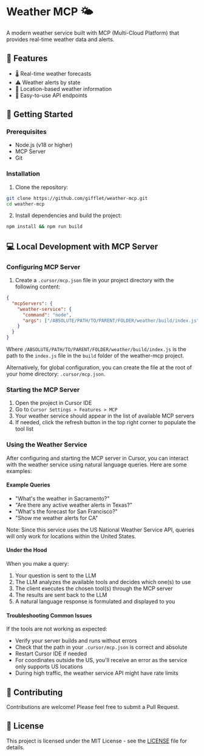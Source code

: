 # Weather MCP 🌤️

A modern weather service built with MCP (Multi-Cloud Platform) that provides real-time weather data and alerts.

## 🌟 Features

- 🌡️ Real-time weather forecasts
- ⚠️ Weather alerts by state
- 📍 Location-based weather information
- 🔄 Easy-to-use API endpoints

## 🚀 Getting Started

### Prerequisites

- Node.js (v18 or higher)
- MCP Server
- Git

### Installation

1. Clone the repository:
```bash
git clone https://github.com/gifflet/weather-mcp.git
cd weather-mcp
```

2. Install dependencies and build the project:
```bash
npm install && npm run build
```

## 💻 Local Development with MCP Server

### Configuring MCP Server

1. Create a `.cursor/mcp.json` file in your project directory with the following content:

```json
{
  "mcpServers": {
    "weather-service": {
      "command": "node",
      "args": ["/ABSOLUTE/PATH/TO/PARENT/FOLDER/weather/build/index.js"],
    }
  }
}
```

Where `/ABSOLUTE/PATH/TO/PARENT/FOLDER/weather/build/index.js` is the path to the `index.js` file in the `build` folder of the weather-mcp project.

Alternatively, for global configuration, you can create the file at the root of your home directory: `.cursor/mcp.json`.

### Starting the MCP Server

1. Open the project in Cursor IDE
2. Go to `Cursor Settings > Features > MCP`
3. Your weather service should appear in the list of available MCP servers
4. If needed, click the refresh button in the top right corner to populate the tool list

### Using the Weather Service

After configuring and starting the MCP server in Cursor, you can interact with the weather service using natural language queries. Here are some examples:

#### Example Queries
- "What's the weather in Sacramento?"
- "Are there any active weather alerts in Texas?"
- "What's the forecast for San Francisco?"
- "Show me weather alerts for CA"

Note: Since this service uses the US National Weather Service API, queries will only work for locations within the United States.

#### Under the Hood
When you make a query:
1. Your question is sent to the LLM
2. The LLM analyzes the available tools and decides which one(s) to use
3. The client executes the chosen tool(s) through the MCP server
4. The results are sent back to the LLM
5. A natural language response is formulated and displayed to you

#### Troubleshooting Common Issues

If the tools are not working as expected:
- Verify your server builds and runs without errors
- Check that the path in your `.cursor/mcp.json` is correct and absolute
- Restart Cursor IDE if needed
- For coordinates outside the US, you'll receive an error as the service only supports US locations
- During high traffic, the weather service API might have rate limits

## 🤝 Contributing

Contributions are welcome! Please feel free to submit a Pull Request.

## 📝 License

This project is licensed under the MIT License - see the [LICENSE](LICENSE) file for details.